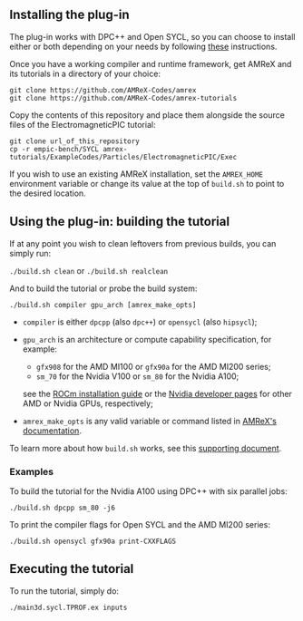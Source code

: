 ## Installing the plug-in

The plug-in works with DPC++ and Open SYCL, so you can choose to install either
or both depending on your needs by following
[these](install_compiler.md) instructions.

Once you have a working compiler and runtime framework, get AMReX and its
tutorials in a directory of your choice:

```
git clone https://github.com/AMReX-Codes/amrex
git clone https://github.com/AMReX-Codes/amrex-tutorials
```

Copy the contents of this repository and place them alongside the source files
of the ElectromagneticPIC tutorial:

```
git clone url_of_this_repository
cp -r empic-bench/SYCL amrex-tutorials/ExampleCodes/Particles/ElectromagneticPIC/Exec
```

If you wish to use an existing AMReX installation, set the `AMREX_HOME`
environment variable or change its value at the top of `build.sh` to point to
the desired location.

## Using the plug-in: building the tutorial

If at any point you wish to clean leftovers from previous builds, you can
simply run:

`./build.sh clean` or `./build.sh realclean`

And to build the tutorial or probe the build system:

`./build.sh compiler gpu_arch [amrex_make_opts]`

- `compiler` is either `dpcpp` (also `dpc++`) or `opensycl` (also `hipsycl`);
- `gpu_arch` is an architecture or compute capability specification, for
example:
    - `gfx908` for the AMD MI100 or `gfx90a` for the AMD MI200 series;
    - `sm_70` for the Nvidia V100 or `sm_80` for the Nvidia A100;

    see the
    [ROCm installation guide](https://docs.amd.com/bundle/ROCm-Installation-Guide-v5.4.3/page/Prerequisites.html#d5434e299)
    or the
    [Nvidia developer pages](https://developer.nvidia.com/cuda-gpus) for other
    AMD or Nvidia GPUs, respectively;
- `amrex_make_opts` is any valid variable or command listed in
[AMReX's documentation](https://amrex-codes.github.io/amrex/docs_html/BuildingAMReX.html).

To learn more about how `build.sh` works, see this
[supporting document](details_plugin.md).

### Examples

To build the tutorial for the Nvidia A100 using DPC++ with six parallel jobs:

`./build.sh dpcpp sm_80 -j6`

To print the compiler flags for Open SYCL and the AMD MI200 series:

`./build.sh opensycl gfx90a print-CXXFLAGS`

## Executing the tutorial

To run the tutorial, simply do:

`./main3d.sycl.TPROF.ex inputs`
